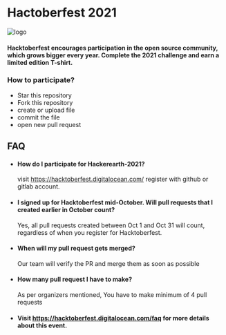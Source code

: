 
# Hactoberfest 2021

![logo](https://github.com/Rakeshgombi/Hactoberfest-2021/blob/master/Images/Hactoberfest.png?raw=true "logo")
#### Hacktoberfest encourages participation in the open source community, which grows bigger every year. Complete the 2021 challenge and earn a limited edition T-shirt.

### How to participate?
- Star this repository 
- Fork this repository
- create or upload file
- commit the file
- open new pull request


## FAQ

- #### How do I participate for Hackerearth-2021?
    visit https://hacktoberfest.digitalocean.com/ register with github or gitlab account.

- #### I signed up for Hacktoberfest mid-October. Will pull requests that I created earlier in October count?
    Yes, all pull requests created between Oct 1 and Oct 31 will count, regardless of when you register for Hacktoberfest. 

- #### When will my pull request gets merged?

    Our team will verify the PR and merge them as soon as possible

- #### How many pull request I have to make?
    As per organizers mentioned, You have to make minimum of 4 pull requests
    
- #### Visit https://hacktoberfest.digitalocean.com/faq for more details about this event.
